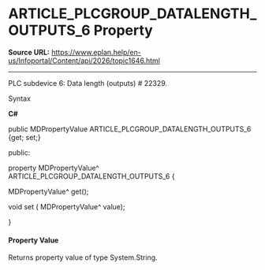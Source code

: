 # ARTICLE_PLCGROUP_DATALENGTH_OUTPUTS_6 Property

**Source URL:** https://www.eplan.help/en-us/Infoportal/Content/api/2026/topic1646.html

---

PLC subdevice 6: Data length (outputs) # 22329.

Syntax

**C#**



public MDPropertyValue ARTICLE_PLCGROUP_DATALENGTH_OUTPUTS_6 {get; set;}

public:

property MDPropertyValue^ ARTICLE_PLCGROUP_DATALENGTH_OUTPUTS_6 {

   MDPropertyValue^ get();

   void set (    MDPropertyValue^ value);

}


#### Property Value

Returns property value of type System.String.
